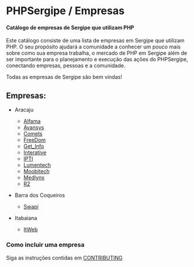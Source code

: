 # PHPSergipe / Empresas #

#### Catálogo de empresas de Sergipe que utilizam PHP

Este catálogo consiste de uma lista de empresas em Sergipe que utilizam PHP. O seu propósito ajudará a comunidade a conhecer um pouco mais sobre como sua empresa trabalha, o mercado de PHP em Sergipe além de ser importante para o planejamento e execução das ações do PHPSergipe, conectando empresas, pessoas e a comunidade.

Todas as empresas de Sergipe são bem vindas!

## Empresas:

* Aracaju
  * [Alfama](https://goo.gl/fKvcev)
  * [Avansys](https://goo.gl/dcMW6p)
  * [Comets](https://goo.gl/JZwW7d)
  * [FreeDom](https://goo.gl/zCkJRP)
  * [Get_Info](https://goo.gl/NAuHBt)
  * [Interative](https://goo.gl/D8ybUf)
  * [IPTI](https://goo.gl/iVRkZq)
  * [Lumentech](https://goo.gl/L1RFRL)
  * [Moobitech](https://goo.gl/JPkB9i)
  * [Medlynx](https://goo.gl/imLJsf)
  * [R2](https://goo.gl/P7tv8C)

* Barra dos Coqueiros
  * [Swapi](https://goo.gl/WQB6Mk)

* Itabaiana
  * [ItWeb](https://goo.gl/xMK8dH)


### Como incluir uma empresa

Siga as instruções contidas em [CONTRIBUTING](CONTRIBUTING.md)
